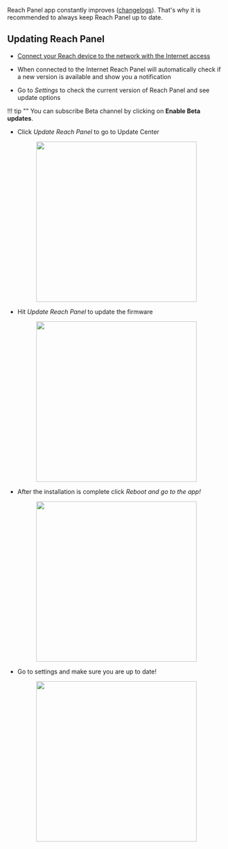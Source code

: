 Reach Panel app constantly improves ([changelogs](../../reachview/changelogs)). That's why it is recommended to always keep Reach Panel up to date.  

## Updating Reach Panel

* [Connect your Reach device to the network with the Internet access](../../tutorials/connecting-to-the-internet/)

* When connected to the Internet Reach Panel will automatically check if a new version is available and show you a notification

* Go to *Settings* to check the current version of Reach Panel and see update options

!!! tip ""
	You can subscribe Beta channel by clicking on **Enable Beta updates**.

* Click *Update Reach Panel* to go to Update Center

<p style="text-align:center" ><img src="../img/reach-panel/updater/notification.PNG" style="width: 370px;" /></p>

* Hit *Update Reach Panel* to update the firmware

<p style="text-align:center" ><img src="../img/reach-panel/updater/update.png" style="width: 370px;" /></p>

* After the installation is complete click *Reboot and go to the app!*

<p style="text-align:center" ><img src="../img/reach-panel/updater/reboot.png" style="width: 370px;" /></p>

* Go to settings and make sure you are up to date! 

<p style="text-align:center" ><img src="../img/reach-panel/updater/uptodate.png" style="width: 370px;" /></p>
